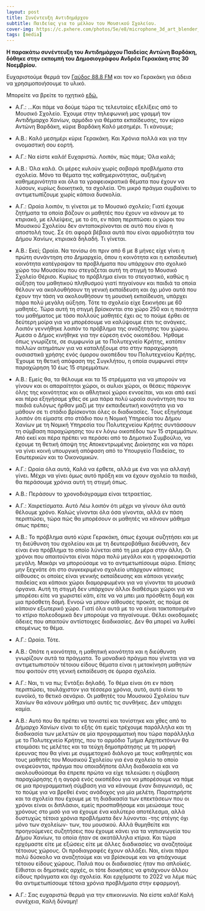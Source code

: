 ```yaml
---
layout: post
title: Συνέντευξη Αντιδημάρχου
subtitle: Παιδείας για το μέλλον του Μουσικού Σχολείου.
cover-img: https://c.pxhere.com/photos/5e/e8/microphone_3d_art_blender_party_media_communication_mic-824065.jpg!d
tags: [media]
---
```

<p>
<strong>Η παρακάτω συνέντευξη του Αντιδημάρχου Παιδείας Αντώνη Βαρδάκη, δόθηκε στην εκπομπή του Δημοσιογράφου Ανδρέα Γερακάκη 
στις 30 Νοεμβρίου.</strong><br>

Ευχαριστούμε θερμά τον <a href="https://gavdos888.gr/" target="_blank">Γαύδος 88.8 FM</a>  και τον κο Γερακάκη για άδεια να χρησιμοποιήσουμε το υλικό.
</p>


Μπορείτε να βρείτε το ηχητικό <a href="https://www.youtube.com/watch?v=7dyK61QJ6UI&t=1s" target="_blank">εδώ.</a>


- Α.Γ.:
...Και πάμε να δούμε τώρα τις τελευταίες εξελίξεις από το Μουσικό Σχολείο. Έχουμε στην τηλεφωνική μας γραμμή τον Αντιδήμαρχο Χανίων, αρμόδιο για θέματα εκπαίδευσης, τον κύριο Αντώνη Βαρδάκη, κύριε  Βαρδάκη Καλό μεσημέρι. Τι κάνουμε;

- Α.Β.:
Καλό μεσημέρι κύριε Γερακάκη. Και Χρόνια πολλά και για την ονομαστική σου εορτή.


- Α.Γ.:
Να είστε καλά! Ευχαριστώ. Λοιπόν, πώς πάμε; Όλα καλά;


- Α.Β.:
Όλα καλά. Οι μέρες κυλούν χωρίς σοβαρά προβλήματα στα σχολεία. Μόνο τα θέματα της καθημερινότητας, αυξημένη καθημερινότητα και όλα τα γραφειοκρατικά θέματα που έχουν να λύσουν, κυρίως διοικητικά, τα σχολεία. Ότι μικρό πράγμα συμβαίνει το αντιμετωπίζουμε χωρίς κάποια δυσκολία.


- Α.Γ.:
Ωραία λοιπόν, τι γίνεται με το Μουσικό σχολείο; Γιατί έχουμε ζητήματα τα οποία βάζουν οι μαθητές που έχουν να κάνουν με το κτιριακό, με ελλείψεις, με το ότι, εν πάση περιπτώσει οι χώροι του Μουσικού Σχολείου δεν ανταποκρίνονται σε αυτό που είναι η αποστολή τους. Σε ότι αφορά βέβαια αυτά που είναι αρμοδιότητα του Δήμου Χανίων, κτιριακά δηλαδή. Τι γίνεται.


- Α.Β.:
Εκεί; Ωραία. Να τονίσω ότι πριν από 6 με 8 μήνες είχε γίνει η πρώτη συνάντηση στο Δημαρχείο, όπου η κοινότητα και η εκπαιδευτική κοινότητα κατέγραψαν τα προβλήματα που υπάρχουν στο σχολικό χώρο του Μουσείου που στεγάζεται αυτή τη στιγμή το Μουσικό Σχολείο Θέρισο. Κυρίως το πρόβλημα είναι το στεγαστικό, καθώς η αύξηση του μαθητικού πληθυσμού γιατί πηγαίνουν και παιδιά τα οποία θέλουν να ακολουθήσουν τη γενική εκπαίδευση και όχι μόνο αυτά που έχουν την τάση να ακολουθήσουν τη μουσική εκπαίδευση, υπάρχει πάρα πολύ μεγάλη αύξηση. Τότε το σχολείο είχε ξεκινήσει με 60 μαθητές. Τώρα αυτή τη στιγμή βρίσκονται στο χώρο 250 και η ποιότητα του μαθήματος με τόσο πολλούς μαθητές έχει ας το πούμε έρθει σε δεύτερη μοίρα για να μπορέσουμε να καλύψουμε έτσι τις ανάγκες. Λοιπόν γεννήθηκε λοιπόν το πρόβλημα της αναζήτησης του χώρου. Άμεσα ο Δήμος κινήθηκε για την εύρεση ενός οικοπέδου. Ήρθαμε όπως γνωρίζετε, σε συμφωνία με το Πολυτεχνείο Κρήτης, κατόπιν πολλών αιτημάτων για να καταλήξουμε στο στην παραχώρηση ουσιαστικά χρήσης ενός όμορου οικοπέδου του Πολυτεχνείου Κρήτης. Έχουμε τη θετική απόφαση της Συγκλήτου, η οποία συμφωνεί στην παραχώρηση 10 έως 15 στρεμμάτων.


- Α.Β.:
Εμείς θα, τα θέλουμε και τα 15 στρέμματα για να μπορούν να γίνουν και οι απαραίτητοι χώροι, οι αυλιοι χώροι, οι θέσεις πάρκινγκ όλης της κοινότητας και οι αθλητικοί χώροι εννοείται, ναι και από εκεί και πέρα εξηγήσαμε χθες σε μια πάρα πολύ ωραία συνάντηση που τα παιδιά ευλόγως ήρθαν μαζί με την εκπαιδευτική κοινότητα για να μάθουν σε τι στάδιο βρίσκονται όλες οι διαδικασίες. Τους εξηγήσαμε λοιπόν ότι είμαστε στο στάδιο που η Νομική Υπηρεσία του Δήμου Χανίων με τη Νομική Υπηρεσία του Πολυτεχνείου Κρήτης συντάσσουν τη σύμβαση παραχώρησης του εν λόγω οικοπέδου των 15 στρεμμάτων. Από εκεί και πέρα πρέπει να περάσει από το Δημοτικό Συμβούλιο, να έχουμε τη θετική άποψη της Αποκεντρωμένης Διοίκησης και να πάρει να γίνει κοινή υπουργική απόφαση από το Υπουργείο Παιδείας, το Εσωτερικών και το Οικονομικών.


- Α.Γ.:
Ωραία όλα αυτά, Καλά να έρθετε, αλλά με ένα ναι για αλλαγή γίνει. Μέχρι να γίνει όμως αυτό πράξη και να έχουν σχολείο τα παιδιά, θα περάσουμε χρόνια αυτή τη στιγμή όπως.


- Α.Β.:
Περάσουν το χρονοδιάγραμμα είναι τετραετίας.


- Α.Γ.:
Χαιρετίσματα. Αυτό Λέω λοιπόν ότι μέχρι να γίνουν όλα αυτά θέλουμε χρόνο. Καλώς γίνονται όλα όσα γίνονται, αλλά εν πάση περιπτώσει, τώρα πώς θα μπορέσουν οι μαθητές να κάνουν μάθημα όπως πρέπει;


- Α.Β.:
Το πρόβλημα αυτό κύριε Γερακάκη, όπως έχουμε συζητήσει και με τη διεύθυνση του σχολείου και με τη δευτεροβάθμια διεύθυνση, δεν είναι ένα πρόβλημα το οποίο λύνεται από τη μια μέρα στην άλλη. Οι χρόνοι που απαιτούνται είναι πάρα πολύ μεγάλοι και η γραφειοκρατία μεγάλη. Μακάρι να μπορούσαμε να το αντιμετωπίσουμε αύριο. Επίσης μην ξεχνάτε ότι στο συγκεκριμένο σχολείο υπάρχουν κάποιες αίθουσες οι οποίες είναι γενικής εκπαίδευσης και κάποιοι γενικής παιδείας και κάποιοι χώροι διαμορφωμένοι για να γίνονται τα μουσικά όργανα. Αυτή τη στιγμή δεν υπάρχουν άλλοι διαθέσιμοι χώροι για να μπορέσει είτε να χωριστεί κάτι, είτε να να μπει μια πρόσθετη δομή και μια πρόσθετη δομή. Εννοώ να μπουν αίθουσες προκάτ, ας πούμε σε κάποιον εξωτερικό χώρο. Γιατί όλα αυτά με το να είναι τακτοποιημένο το κτίριο πολεοδομικά δεν μπορούμε να πηγαίνουμε. Θέλει οικοδομικές άδειες που απαιτούν αντίστοιχες διαδικασίες. Δεν θα μπορεί να λυθεί επομένως το θέμα.


- Α.Γ.:
Ωραία. Τότε.


- Α.Β.:
Οπότε η κοινότητα, η μαθητική κοινότητα και η διεύθυνση γνωρίζουν αυτά τα πράγματα. Το μοναδικό πράγμα που γίνεται για να αντιμετωπιστούν τέτοιου είδους θέματα είναι η μετακίνηση μαθητών που φοιτούν στη γενική εκπαίδευση σε όμορα σχολεία.


- Α.Γ.:
Ναι, τι να πω; Εντάξει δηλαδή. Το θέμα είναι ότι εν πάση περιπτώσει, τουλάχιστον για τέσσερα χρόνια, αυτό, αυτό είναι το ευνοϊκό, το θετικό σενάριο. Οι μαθητές του Μουσικού Σχολείου των Χανίων θα κάνουν μάθημα υπό αυτές τις συνθήκες. Δεν υπάρχει καμία.


- Α.Β.:
Αυτό που θα πρέπει να τονιστεί και τονίστηκε και χθες από το Δήμαρχο Χανίων είναι το εξής ότι εμείς τρέχουμε παράλληλα και τη διαδικασία των μελετών σε μία προγραμματική που τώρα παράλληλα με το Πολυτεχνείο Κρήτης, που το αρμόδιο Τμήμα Αρχιτεκτόνων θα ετοιμάσει τις μελέτες και τα τεύχη δημοπράτησης με τη μορφή έρευνας που θα γίνει με συμμετοχικό διάλογο με τους καθηγητές και τους μαθητές του Μουσικού Σχολείου για ένα σχολείο το οποίο ονειρεύονται, πράγμα που οποιαδήποτε άλλη διαδικασία και να ακολουθούσαμε θα έπρεπε πρώτα να είχε τελειώσει η σύμβαση παραχώρησης ή η αγορά ενός οικοπέδου για να μπορέσουμε να πάμε σε μια προγραμματική σύμβαση για να κάνουμε έναν διαγωνισμό, ας το πούμε για να βρεθεί ένας ανάδοχος για μία μελέτη. Παρατηρήστε και τα σχολεία που έχουμε με τη διαδικασία των επεκτάσεων που οι χρόνοι είναι οι διπλάσιοι, εμείς προσπαθήσαμε και μειώσαμε τους χρόνους στο μισό για να έχουμε ένα καλύτερο αποτέλεσμα, αλλά δυστυχώς τέτοια χρόνια προβλήματα δεν λύνονται -της στέγης όχι μόνο των σχολείων- των, του μουσικού. Αλλά θυμηθείτε και προηγούμενες συζητήσεις που έχουμε κάνει για τα νηπιαγωγεία του Δήμου Χανίων, τα οποία ήταν σε ακατάλληλα κτίρια. Και τώρα ερχόμαστε είτε με εξώσεις είτε με άλλες διαδικασίες να αναζητούμε τέτοιους χώρους.
Οι προδιαγραφές έχουν αλλάξει. Ναι, είναι πάρα πολύ δύσκολο να αναζητούμε και να βρίσκουμε και να φτιάχνουμε τέτοιου είδους χώρους. Παλιά που οι διαδικασίες ήταν πιο απλοϊκές. Είθισται οι δημοτικές αρχές, οι τότε διοικήσεις να φτιάχνουν άλλου είδους πράγματα και όχι σχολεία. Και ερχόμαστε το 2022 να λέμε πώς θα αντιμετωπίσουμε τέτοια χρόνια προβλήματα στην εφαρμογή.


- Α.Γ.:
Σας ευχαριστώ θερμά για την επικοινωνία. Να είστε καλά! Καλή συνέχεια, Καλή δύναμη!


